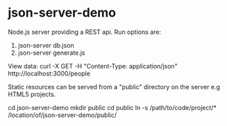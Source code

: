json-server-demo
====
Node.js server providing a REST api. Run options are:

1.	json-server db.json			
2.	json-server generate.js

View data:
curl -X GET -H "Content-Type: application/json" http://localhost:3000/people

Static resources can be served from a "public" directory on the server e.g HTML5 projects.

cd json-server-demo
mkdir public
cd public
ln -s  /path/to/code/project/* /location/of/json-server-demo/public/

